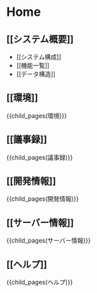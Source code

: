 Home
=======================

[[システム概要]]
----------------------

- [[システム構成]]
- [[機能一覧]]
- [[データ構造]]

[[環境]]
----------------------

{{child_pages(環境)}}

[[議事録]]
----------------------

{{child_pages(議事録)}}

[[開発情報]]
----------------------

{{child_pages(開発情報)}}

[[サーバー情報]]
----------------------

{{child_pages(サーバー情報)}}

[[ヘルプ]]
----------------------

{{child_pages(ヘルプ)}}
